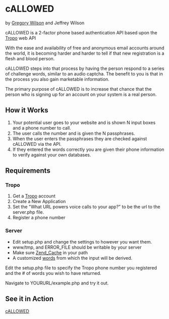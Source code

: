 # cALLOWED

by [Gregory Wilson](http://drakos7.net) and Jeffrey Wilson

cALLOWED is a 2-factor phone based authentication API based upon the [Tropo](http://tropo.com) web API

With the ease and availability of free and anonymous email accounts around
the world, it is becoming harder and harder to tell if that new registration
is a flesh and blood person.

cALLOWED steps into that process by having the person respond to a series
of challenge words, similar to an audio captcha. The benefit to you is
that in the process you also gain marketable information.

The primary purpose of cALLOWED is to increase that chance that the person who is signing up for an account on your
system is a real person.

## How it Works

1. Your potential user goes to your website and is shown N input boxes and a phone number to call.
2. The user calls the number and is given the N passphrases.
3. When the user enters the passphrases they are checked against cALLOWED via the API.
4. If they entered the words correctly you are given their phone information to verify against your own databases.

## Requirements

### Tropo
1. Get a [Tropo](https://www.tropo.com) account
2. Create a New Application
3. Set the "What URL powers voice calls to your app?" to be the url to the server.php file.
4. Register a phone number

### Server
- Edit setup.php and change the settings to however you want them.
- www/tmp, and ERROR_FILE should be writable by your server
- Make sure [Zend_Cache](http://framework.zend.com/downloads/latest#ZF1) in your path
- A customized [words](https://en.wikipedia.org/wiki/Words_(Unix)) from which the input will be derived.

Edit the setup.php file to specify the Tropo phone number you registered and the # of words you wish to have returned.

Navigate to YOURURL/example.php and try it out.

## See it in Action

[cALLOWED](http://dactyl.us/Callowed)